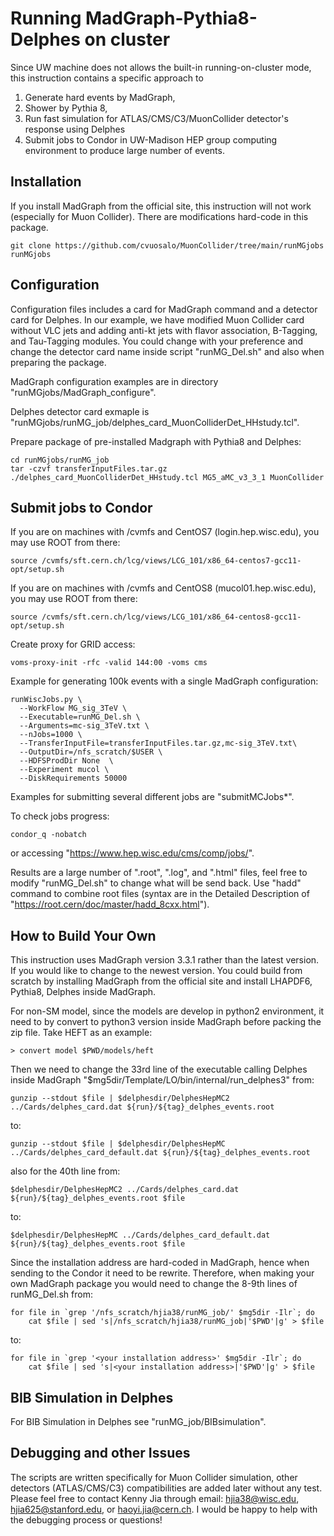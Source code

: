 # Running MadGraph-Pythia8-Delphes on cluster
Since UW machine does not allows the built-in running-on-cluster mode, this instruction contains a specific approach to
1) Generate hard events by MadGraph,
2) Shower by Pythia 8,
3) Run fast simulation for ATLAS/CMS/C3/MuonCollider detector's response using Delphes
4) Submit jobs to Condor in UW-Madison HEP group computing environment to produce large number of events.
## Installation
If you install MadGraph from the official site, this instruction will not work (especially for Muon Collider). There are modifications hard-code in this package.

```
git clone https://github.com/cvuosalo/MuonCollider/tree/main/runMGjobs runMGjobs
```
## Configuration
Configuration files includes a card for MadGraph command and a detector card for Delphes. In our example, we have modified Muon Collider card without VLC jets and adding anti-kt jets with flavor association, B-Tagging, and Tau-Tagging modules. You could change with your preference and change the detector card name inside script "runMG\_Del.sh" and also when preparing the package.

MadGraph configuration examples are in directory "runMGjobs/MadGraph\_configure".

Delphes detector card exmaple is "runMGjobs/runMG\_job/delphes\_card\_MuonColliderDet\_HHstudy.tcl".

Prepare package of pre-installed Madgraph with Pythia8 and Delphes:


```
cd runMGjobs/runMG_job
tar -czvf transferInputFiles.tar.gz ./delphes_card_MuonColliderDet_HHstudy.tcl MG5_aMC_v3_3_1 MuonCollider
```
## Submit jobs to Condor

If you are on machines with /cvmfs and CentOS7 (login.hep.wisc.edu), you may use ROOT from there:

```
source /cvmfs/sft.cern.ch/lcg/views/LCG_101/x86_64-centos7-gcc11-opt/setup.sh 
```

If you are on machines with /cvmfs and CentOS8 (mucol01.hep.wisc.edu), you may use ROOT from there:

```
source /cvmfs/sft.cern.ch/lcg/views/LCG_101/x86_64-centos8-gcc11-opt/setup.sh
```
Create proxy for GRID access:

```
voms-proxy-init -rfc -valid 144:00 -voms cms
```

Example for generating 100k events with a single MadGraph configuration:

```
runWiscJobs.py \
  --WorkFlow MG_sig_3TeV \
  --Executable=runMG_Del.sh \
  --Arguments=mc-sig_3TeV.txt \
  --nJobs=1000 \
  --TransferInputFile=transferInputFiles.tar.gz,mc-sig_3TeV.txt\
  --OutputDir=/nfs_scratch/$USER \
  --HDFSProdDir None  \
  --Experiment mucol \
  --DiskRequirements 50000
```
Examples for submitting several different jobs are "submitMCJobs\*".

To check jobs progress:

```
condor_q -nobatch
```

or accessing "https://www.hep.wisc.edu/cms/comp/jobs/".

Results are a large number of ".root", ".log", and ".html" files, feel free to modify "runMG_Del.sh" to change what will be send back. Use "hadd" command to combine root files (syntax are in the Detailed Description of "https://root.cern/doc/master/hadd_8cxx.html").

## How to Build Your Own
This instruction uses MadGraph version 3.3.1 rather than the latest version. If you would like to change to the newest version. You could build from scratch by installing MadGraph from the official site and install LHAPDF6, Pythia8, Delphes inside MadGraph. 

For non-SM model, since the models are develop in python2 environment, it need to by convert to python3 version inside MadGraph before packing the zip file. Take HEFT as an example:

```
> convert model $PWD/models/heft
```
Then we need to change the 33rd line of the executable calling Delphes inside MadGraph "$mg5dir/Template/LO/bin/internal/run_delphes3" from:

```
gunzip --stdout $file | $delphesdir/DelphesHepMC2 ../Cards/delphes_card.dat ${run}/${tag}_delphes_events.root
```

to:

```
gunzip --stdout $file | $delphesdir/DelphesHepMC ../Cards/delphes_card_default.dat ${run}/${tag}_delphes_events.root
```

also for the 40th line from:

```
$delphesdir/DelphesHepMC2 ../Cards/delphes_card.dat  ${run}/${tag}_delphes_events.root $file
```

to:

```
$delphesdir/DelphesHepMC ../Cards/delphes_card_default.dat  ${run}/${tag}_delphes_events.root $file
```
Since the installation address are hard-coded in MadGraph, hence when sending to the Condor it need to be rewrite. Therefore, when making your own MadGraph package you would need to change the 8-9th lines of runMG_Del.sh from:

```
for file in `grep '/nfs_scratch/hjia38/runMG_job/' $mg5dir -Ilr`; do
    cat $file | sed 's|/nfs_scratch/hjia38/runMG_job|'$PWD'|g' > $file
```

to:

```
for file in `grep '<your installation address>' $mg5dir -Ilr`; do
    cat $file | sed 's|<your installation address>|'$PWD'|g' > $file
```
## BIB Simulation in Delphes
For BIB Simulation in Delphes see "runMG_job/BIBsimulation".

## Debugging and other Issues
The scripts are written specifically for Muon Collider simulation, other detectors (ATLAS/CMS/C3) compatibilities are added later without any test. Please feel free to contact Kenny Jia through email: hjia38@wisc.edu, hjia625@stanford.edu, or haoyi.jia@cern.ch. I would be happy to help with the debugging process or questions!


